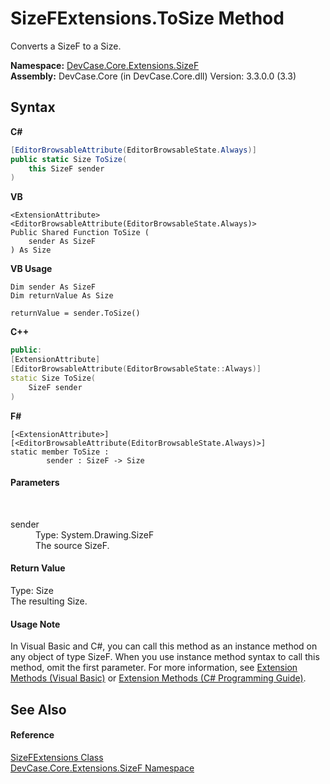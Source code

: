 # SizeFExtensions.ToSize Method 
 

Converts a SizeF to a Size.

**Namespace:**&nbsp;<a href="N_DevCase_Core_Extensions_SizeF">DevCase.Core.Extensions.SizeF</a><br />**Assembly:**&nbsp;DevCase.Core (in DevCase.Core.dll) Version: 3.3.0.0 (3.3)

## Syntax

**C#**<br />
``` C#
[EditorBrowsableAttribute(EditorBrowsableState.Always)]
public static Size ToSize(
	this SizeF sender
)
```

**VB**<br />
``` VB
<ExtensionAttribute>
<EditorBrowsableAttribute(EditorBrowsableState.Always)>
Public Shared Function ToSize ( 
	sender As SizeF
) As Size
```

**VB Usage**<br />
``` VB Usage
Dim sender As SizeF
Dim returnValue As Size

returnValue = sender.ToSize()
```

**C++**<br />
``` C++
public:
[ExtensionAttribute]
[EditorBrowsableAttribute(EditorBrowsableState::Always)]
static Size ToSize(
	SizeF sender
)
```

**F#**<br />
``` F#
[<ExtensionAttribute>]
[<EditorBrowsableAttribute(EditorBrowsableState.Always)>]
static member ToSize : 
        sender : SizeF -> Size 

```


#### Parameters
&nbsp;<dl><dt>sender</dt><dd>Type: System.Drawing.SizeF<br />The source SizeF.</dd></dl>

#### Return Value
Type: Size<br />The resulting Size.

#### Usage Note
In Visual Basic and C#, you can call this method as an instance method on any object of type SizeF. When you use instance method syntax to call this method, omit the first parameter. For more information, see <a href="https://docs.microsoft.com/dotnet/visual-basic/programming-guide/language-features/procedures/extension-methods">Extension Methods (Visual Basic)</a> or <a href="https://docs.microsoft.com/dotnet/csharp/programming-guide/classes-and-structs/extension-methods">Extension Methods (C# Programming Guide)</a>.

## See Also


#### Reference
<a href="T_DevCase_Core_Extensions_SizeF_SizeFExtensions">SizeFExtensions Class</a><br /><a href="N_DevCase_Core_Extensions_SizeF">DevCase.Core.Extensions.SizeF Namespace</a><br />